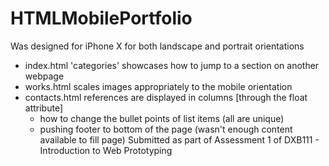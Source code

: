 # HTMLMobilePortfolio
Was designed for iPhone X for both landscape and portrait orientations
- index.html 'categories' showcases how to jump to a section on another webpage
- works.html scales images appropriately to the mobile orientation
- contacts.html references are displayed in columns [through the float attribute]
  - how to change the bullet points of list items (all are unique)
  - pushing footer to bottom of the page (wasn't enough content available to fill page)
Submitted as part of Assessment 1 of DXB111 - Introduction to Web Prototyping 
